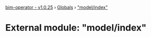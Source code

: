 [bim-operator - v1.0.25](../README.md) › [Globals](../globals.md) › ["model/index"](_model_index_.md)

# External module: "model/index"



